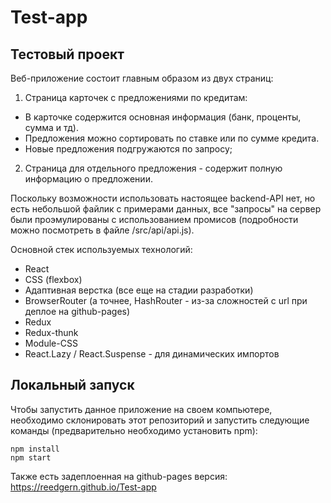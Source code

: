 # Test-app

## Тестовый проект

Веб-приложение состоит главным образом из двух страниц:
1) Страница карточек с предложениями по кредитам: 
* В карточке содержится основная информация (банк, проценты, сумма и тд). 
* Предложения можно сортировать по ставке или по сумме кредита. 
* Новые предложения подгружаются по запросу;
2) Страница для отдельного предложения - содержит полную информацию о предложении.

Поскольку возможности использовать настоящее backend-API нет, но есть небольшой файлик с примерами данных, все "запросы" на сервер были проэмулированы с использованием промисов (подробности можно посмотреть в файле /src/api/api.js).

Основной стек используемых технологий:
* React
* CSS (flexbox)
* Адаптивная верстка (все еще на стадии разработки)
* BrowserRouter (а точнее, HashRouter - из-за сложностей с url при деплое на github-pages)
* Redux
* Redux-thunk
* Module-CSS
* React.Lazy / React.Suspense - для динамических импортов

## Локальный запуск
Чтобы запустить данное приложение на своем компьютере, необходимо склонировать этот репозиторий и запустить следующие команды (предварительно необходимо установить npm):
```console
npm install
npm start
```
Также есть задеплоенная на github-pages версия: https://reedgern.github.io/Test-app
